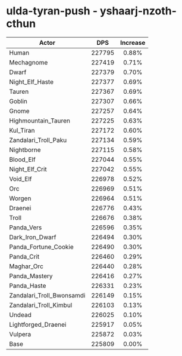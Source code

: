 # ulda-tyran-push - yshaarj-nzoth-cthun
| Actor | DPS | Increase |
|---|:---:|:---:|
|Human|227795|0.88%|
|Mechagnome|227419|0.71%|
|Dwarf|227379|0.70%|
|Night_Elf_Haste|227377|0.69%|
|Tauren|227367|0.69%|
|Goblin|227307|0.66%|
|Gnome|227257|0.64%|
|Highmountain_Tauren|227225|0.63%|
|Kul_Tiran|227172|0.60%|
|Zandalari_Troll_Paku|227134|0.59%|
|Nightborne|227115|0.58%|
|Blood_Elf|227044|0.55%|
|Night_Elf_Crit|227042|0.55%|
|Void_Elf|226978|0.52%|
|Orc|226969|0.51%|
|Worgen|226964|0.51%|
|Draenei|226776|0.43%|
|Troll|226676|0.38%|
|Panda_Vers|226596|0.35%|
|Dark_Iron_Dwarf|226494|0.30%|
|Panda_Fortune_Cookie|226490|0.30%|
|Panda_Crit|226460|0.29%|
|Maghar_Orc|226440|0.28%|
|Panda_Mastery|226416|0.27%|
|Panda_Haste|226331|0.23%|
|Zandalari_Troll_Bwonsamdi|226149|0.15%|
|Zandalari_Troll_Kimbul|226103|0.13%|
|Undead|226025|0.10%|
|Lightforged_Draenei|225917|0.05%|
|Vulpera|225872|0.03%|
|Base|225809|0.00%|
